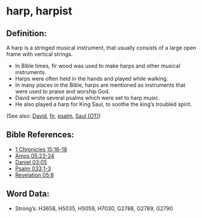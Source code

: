 # harp, harpist

## Definition:

A harp is a stringed musical instrument, that usually consists of a large open frame with vertical strings.

* In Bible times, fir wood was used to make harps and other musical instruments.
* Harps were often held in the hands and played while walking.
* In many places in the Bible, harps are mentioned as instruments that were used to praise and worship God.
* David wrote several psalms which were set to harp music.
* He also played a harp for King Saul, to soothe the king’s troubled spirit.


(See also: [David](../names/david.md), [fir](../other/fir.md), [psalm](../kt/psalm.md), [Saul (OT)](../names/saul.md))

## Bible References:

* [1 Chronicles 15:16-18](rc://en/tn/help/1ch/15/16)
* [Amos 05:23-24](rc://en/tn/help/amo/05/23)
* [Daniel 03:05](rc://en/tn/help/dan/03/05)
* [Psalm 033:1-3](rc://en/tn/help/psa/033/001)
* [Revelation 05:8](rc://en/tn/help/rev/05/08)

## Word Data:

* Strong’s: H3658, H5035, H5059, H7030, G2788, G2789, G2790
